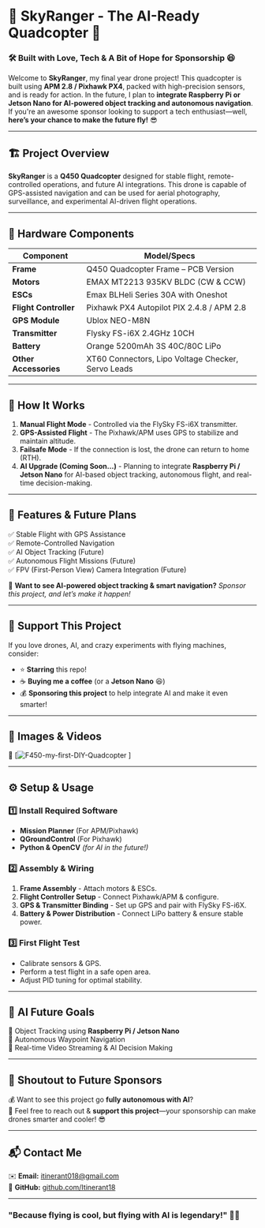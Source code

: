 # 🚁 SkyRanger - The AI-Ready Quadcopter 🚀  

### 🛠️ Built with Love, Tech & A Bit of Hope for Sponsorship 😆  

Welcome to **SkyRanger**, my final year drone project! This quadcopter is built using **APM 2.8 / Pixhawk PX4**, packed with high-precision sensors, and is ready for action. In the future, I plan to **integrate Raspberry Pi or Jetson Nano for AI-powered object tracking and autonomous navigation**. If you're an awesome sponsor looking to support a tech enthusiast—well, **here’s your chance to make the future fly!** 😎  

---

## 🏗️ Project Overview  

**SkyRanger** is a **Q450 Quadcopter** designed for stable flight, remote-controlled operations, and future AI integrations. This drone is capable of GPS-assisted navigation and can be used for aerial photography, surveillance, and experimental AI-driven flight operations.  

---

## 🔩 Hardware Components  

| Component | Model/Specs |
|-----------|------------|
| **Frame** | Q450 Quadcopter Frame – PCB Version |
| **Motors** | EMAX MT2213 935KV BLDC (CW & CCW) |
| **ESCs** | Emax BLHeli Series 30A with Oneshot |
| **Flight Controller** | Pixhawk PX4 Autopilot PIX 2.4.8 / APM 2.8 |
| **GPS Module** | Ublox NEO-M8N |
| **Transmitter** | Flysky FS-i6X 2.4GHz 10CH |
| **Battery** | Orange 5200mAh 3S 40C/80C LiPo |
| **Other Accessories** | XT60 Connectors, Lipo Voltage Checker, Servo Leads |

---

## 🧠 How It Works  

1. **Manual Flight Mode** - Controlled via the FlySky FS-i6X transmitter.  
2. **GPS-Assisted Flight** - The Pixhawk/APM uses GPS to stabilize and maintain altitude.  
3. **Failsafe Mode** - If the connection is lost, the drone can return to home (RTH).  
4. **AI Upgrade (Coming Soon...)** - Planning to integrate **Raspberry Pi / Jetson Nano** for AI-based object tracking, autonomous flight, and real-time decision-making.  

---

## 🎯 Features & Future Plans  

✅ Stable Flight with GPS Assistance  
✅ Remote-Controlled Navigation  
✅ AI Object Tracking (Future)  
✅ Autonomous Flight Missions (Future)  
✅ FPV (First-Person View) Camera Integration (Future)  

🚀 **Want to see AI-powered object tracking & smart navigation?** *Sponsor this project, and let’s make it happen!*  

---

## 🤝 Support This Project  

If you love drones, AI, and crazy experiments with flying machines, consider:  
- ⭐ **Starring** this repo!  
- ☕ **Buying me a coffee** (or a **Jetson Nano** 😆)  
- 💰 **Sponsoring this project** to help integrate AI and make it even smarter!  

---

## 📸 Images & Videos  

🚀 [![F450-my-first-DIY-Quadcopter](https://github.com/user-attachments/assets/027bb493-0652-4f2d-b024-53699a95abec)
]  

---

## ⚙️ Setup & Usage  

### 1️⃣ Install Required Software  
- **Mission Planner** (For APM/Pixhawk)  
- **QGroundControl** (For Pixhawk)  
- **Python & OpenCV** *(for AI in the future!)*  

### 2️⃣ Assembly & Wiring  
1. **Frame Assembly** - Attach motors & ESCs.  
2. **Flight Controller Setup** - Connect Pixhawk/APM & configure.  
3. **GPS & Transmitter Binding** - Set up GPS and pair with FlySky FS-i6X.  
4. **Battery & Power Distribution** - Connect LiPo battery & ensure stable power.  

### 3️⃣ First Flight Test  
- Calibrate sensors & GPS.  
- Perform a test flight in a safe open area.  
- Adjust PID tuning for optimal stability.  

---

## 🎯 AI Future Goals  

🚁 Object Tracking using **Raspberry Pi / Jetson Nano**  
🎯 Autonomous Waypoint Navigation  
📡 Real-time Video Streaming & AI Decision Making  

---

## 📢 Shoutout to Future Sponsors  

💰 Want to see this project go **fully autonomous with AI**?  
💌 Feel free to reach out & **support this project**—your sponsorship can make drones smarter and cooler! 😎  

---

## 📬 Contact Me  

✉️ **Email:** [itinerant018@gmail.com](mailto:itinerant018@gmail.com)  
🔗 **GitHub:** [github.com/Itinerant18](https://github.com/Itinerant18)  

---

### **"Because flying is cool, but flying with AI is legendary!"** 🚁🔥  
